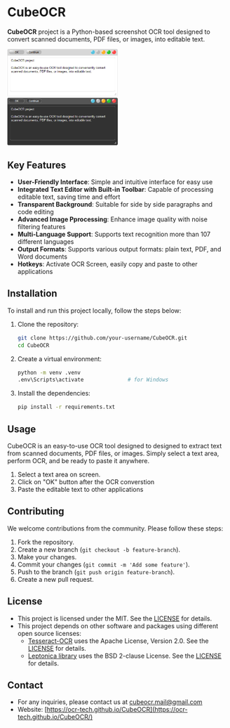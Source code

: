 # CubeOCR
<a id="readme-top"></a>


**CubeOCR** project is a Python-based screenshot OCR tool designed to convert scanned documents, PDF files, or images, into editable text.



<!-- <br>
<div align="center">
<table style="">
    <tr>
        <th>
          <a href="https://github.com/OCR-tech/CubeOCR/docs/img/text1a.png">
            <img src="docs/img/text1a.png" alt="Logo" width="400px">
          </a>   
        </th>
        <th>
          <a href="https://github.com/OCR-tech/CubeOCR/docs/img/text1b.png">
            <img src="docs/img/text1b.png" alt="Logo" width="400px">
          </a>
        </th>
    </tr>
</table>
</div>
<br> -->


<!-- <br>
<div class="row" style="display: flex; justify-content: center; align-content: center;">

<div class="column" style="width: 300px;">
    <a href="https://github.com/OCR-tech/CubeOCR/blob/main/docs/img/text1a.png">
        <img src="docs/img/text1a.png" style="max-height: 200px; object-fit: contain;">
    </a>  
</div>

<div class="column" style="width: 25px;"></div>

<div class="column" style="width: 300px;">
    <a href="https://github.com/OCR-tech/CubeOCR/blob/main/docs/img/text1b.png">
        <img src="docs/img/text1b.png" style="max-height: 200px; object-fit: contain;">
    </a>  
</div>

</div> -->


<!-- <br/>
![](docs/img/text1a.png) | ![](docs/img/text1b.png) 
<br/> -->


<img src="docs/img/text1a.png" style="width:50%; height:auto;">
<img src="docs/img/text1b.png" style="width:50%; height:auto;">


## Key Features

- **User-Friendly Interface**: Simple and intuitive interface for easy use
- **Integrated Text Editor with Built-in Toolbar**: Capable of processing editable text, saving time and effort
- **Transparent Background**: Suitable for side by side paragraphs and code editing 
- **Advanced Image Pprocessing**: Enhance image quality with noise filtering features
- **Multi-Language Support**: Supports text recognition more than 107 different languages
- **Output Formats**: Supports various output formats: plain text, PDF, and Word documents
- **Hotkeys**: Activate OCR Screen, easily copy and paste to other applications



## Installation
To install and run this project locally, follow the steps below:
1. Clone the repository:

    ```bash
    git clone https://github.com/your-username/CubeOCR.git
    cd CubeOCR
    ```

2. Create a virtual environment:

    ```bash
    python -m venv .venv
    .env\Scripts\activate              # for Windows                    
    ```

3. Install the dependencies:

    ```bash
    pip install -r requirements.txt
    ```

## Usage

CubeOCR is an easy-to-use OCR tool designed to designed to extract text from scanned documents, PDF files, or images. Simply select a text area, perform OCR, and be ready to paste it anywhere.

1. Select a text area on screen.
2. Click on "OK" button after the OCR converstion
3. Paste the editable text to other applications


## Contributing

We welcome contributions from the community. Please follow these steps:
1. Fork the repository.
2. Create a new branch (`git checkout -b feature-branch`).
3. Make your changes.
4. Commit your changes (`git commit -m 'Add some feature'`).
5. Push to the branch (`git push origin feature-branch`).
6. Create a new pull request.


## License
- This project is licensed under the MIT. See the [LICENSE](https://github.com/OCR-tech/CubeOCR/blob/main/LICENSE) for details.
- This project depends on other software and packages using different open source licenses:
    - [Tesseract-OCR](https://github.com/UB-Mannheim/tesseract) uses the Apache License, Version 2.0. See the [LICENSE](http://www.apache.org/licenses/LICENSE-2.0) for details.
    - [Leptonica library](http://www.leptonica.org/) uses the BSD 2-clause License. See the [LICENSE](http://www.leptonica.org/about-the-license.html) for details.


## Contact
-  For any inquiries, please contact us at cubeocr.mail@gmail.com
-  Website: [https://ocr-tech.github.io/CubeOCR](https://ocr-tech.github.io/CubeOCR/)











